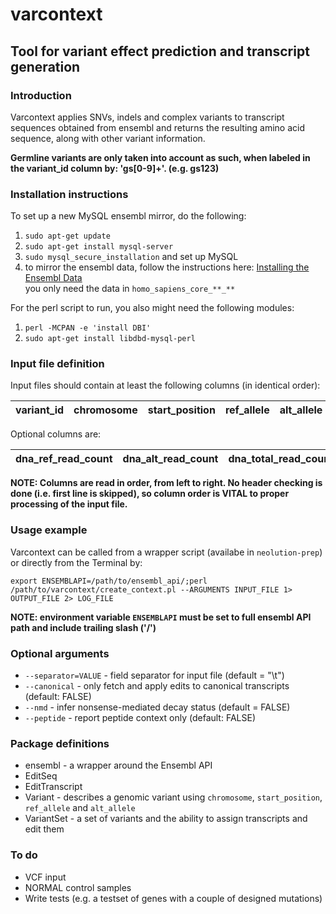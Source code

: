 # varcontext
## Tool for variant effect prediction and transcript generation

### Introduction

Varcontext applies SNVs, indels and complex variants to transcript sequences obtained from ensembl and returns the resulting amino acid sequence, along with other variant information.  

**Germline variants are only taken into account as such, when labeled in the variant_id column by: 'gs[0-9]+'. (e.g. gs123)**

### Installation instructions

To set up a new MySQL ensembl mirror, do the following:

1. `sudo apt-get update`
2. `sudo apt-get install mysql-server`
3. `sudo mysql_secure_installation` and set up MySQL
4. to mirror the ensembl data, follow the instructions here: [Installing the Ensembl Data](http://www.ensembl.org/info/docs/webcode/mirror/install/ensembl-data.html)  
you only need the data in `homo_sapiens_core_**_**`

For the perl script to run, you also might need the following modules:

1. `perl -MCPAN -e 'install DBI'`
2. `sudo apt-get install libdbd-mysql-perl`

### Input file definition

Input files should contain at least the following columns (in identical order):

| variant_id | chromosome | start_position | ref_allele | alt_allele |
|------------|------------|----------------|------------|------------|

Optional columns are:

| dna\_ref\_read\_count | dna\_alt\_read\_count | dna\_total\_read\_count | dna_vaf | rna\_ref\_read\_count | rna\_alt\_read\_count | rna\_total\_read\_count | rna_vaf | rna\_alt\_expression |
|--------|--------|----------|--------|--------|--------|----------|----------------|------------|

**NOTE: Columns are read in order, from left to right. No header checking is done (i.e. first line is skipped), so column order is VITAL to proper processing of the input file.**

### Usage example

Varcontext can be called from a wrapper script (availabe in `neolution-prep`) or directly from the Terminal by:

`export ENSEMBLAPI=/path/to/ensembl_api/;perl /path/to/varcontext/create_context.pl --ARGUMENTS INPUT_FILE 1> OUTPUT_FILE 2> LOG_FILE`

**NOTE: environment variable `ENSEMBLAPI` must be set to full ensembl API path and include trailing slash ('/')**

### Optional arguments  

- `--separator=VALUE` - field separator for input file (default = "\t")
- `--canonical` - only fetch and apply edits to canonical transcripts (default: FALSE)
- `--nmd` - infer nonsense-mediated decay status (default = FALSE)
- `--peptide` - report peptide context only (default: FALSE)

### Package definitions

- ensembl - a wrapper around the Ensembl API
- EditSeq
- EditTranscript
- Variant - describes a genomic variant using `chromosome`, `start_position`, `ref_allele` and `alt_allele`
- VariantSet - a set of variants and the ability to assign transcripts and edit them

### To do

- VCF input 
- NORMAL control samples 
- Write tests (e.g. a testset of genes with a couple of designed mutations)




